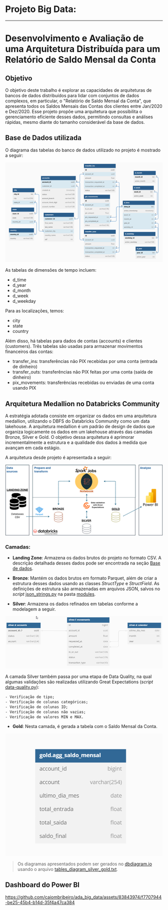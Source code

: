 # Projeto Big Data:
---
# Desenvolvimento e Avaliação de uma Arquitetura Distribuída para um Relatório de Saldo Mensal da Conta


## Objetivo

O objetivo deste trabalho é explorar as capacidades de arquiteturas de bancos de dados distribuídos para lidar com conjuntos de dados complexos, em particular, o "Relatório de Saldo Mensal da Conta", que apresenta todos os Saldos Mensais das Contas dos clientes entre Jan/2020 e Dez/2020. Esse projeto propõe uma arquitetura que possibilita o gerenciamento eficiente desses dados, permitindo consultas e análises rápidas, mesmo diante do tamanho considerável da base de dados.


## Base de Dados utilizada

O diagrama das tabelas do banco de dados utilizado no projeto é mostrado a seguir:

![Esquemático](images/tables_diagram_highlighted.png)

As tabelas de dimensões de tempo incluem:
- d_time
- d_year
- d_month
- d_week
- d_weekday

Para as localizações, temos:
- city
- state
- country

Além disso, há tabelas para dados de contas (accounts) e clientes (customers). Três tabelas são usadas para armazenar movimentos financeiros das contas:
- transfer_ins: transferências não PIX recebidas por uma conta (entrada de dinheiro)
- transfer_outs: transferências não PIX feitas por uma conta (saída de dinheiro)
- pix_movements: transferências recebidas ou enviadas de uma conta usando PIX


## Arquitetura Medallion no Databricks Community

A estratégia adotada consiste em organizar os dados em uma arquitetura medallion, utilizando o DBFS do Databricks Community como um data lakehouse. A arquitetura medallion é um padrão de design de dados que organiza logicamente os dados em um lakehouse através das camadas Bronze, Silver e Gold. O objetivo dessa arquitetura é aprimorar incrementalmente a estrutura e a qualidade dos dados à medida que avançam em cada estágio.

A arquitetura desde projeto é apresentada a seguir:

![medallion](images/medallion_arquiteture.png)

### Camadas:

- **Landing Zone**: Armazena os dados brutos do projeto no formato CSV. A descrição detalhada desses dados pode ser encontrada na seção [Base de dados](#base-de-dados-utilizada).

- **Bronze**: Mantém os dados brutos em formato Parquet, além de criar a estrutura desses dados usando as classes *StructType* e *StructField*. As definições de estrutura são armazenadas em arquivos JSON, salvos no *script* [json_strings.py](./modules/json_strings.py) na pasta [modules](./modules).

- **Silver**: Armazena os dados refinados em tabelas conforme a modelagem a seguir.

![silver](images/tables_silver.png)

A camada Silver também passa por uma etapa de Data Quality, na qual algumas validações são realizadas utilizando Great Expectations (*script* [data-quality.py](./modules/data-quality.py)):

    - Verificação de tipo;
    - Verificação de colunas categóricas;
    - Verificação de colunas ID;
    - Verificação de colunas não vazias;
    - Verificação de valores MIN e MAX.

- **Gold**: Nesta camada, é gerada a tabela com o Saldo Mensal da Conta.

![gold](images/tables_gold.png)


> Os diagramas apresentados podem ser gerados no [dbdiagram.io](https://dbdiagram.io/home) usando o arquivo [tables_diagram_silver_gold.txt](./tables_diagram_silver_gold.txt).


##  Dashboard do Power BI 


https://github.com/caiombribeiro/ada_big_data/assets/83843974/f7707944-be25-45b4-b14d-35f4a47ca384



